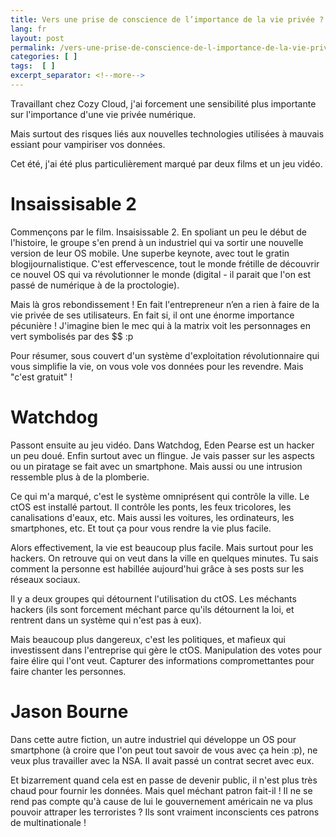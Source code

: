 ```yaml
---
title: Vers une prise de conscience de l’importance de la vie privée ?
lang: fr
layout: post
permalink: /vers-une-prise-de-conscience-de-l-importance-de-la-vie-privee/
categories: [ ]
tags:  [ ]
excerpt_separator: <!--more-->
---
```


Travaillant chez Cozy Cloud, j'ai forcement une sensibilité plus importante sur l'importance d'une vie privée numérique.

Mais surtout des risques liés aux nouvelles technologies utilisées à mauvais essiant pour vampiriser vos données.

Cet été, j'ai été plus particulièrement marqué par deux films et un jeu vidéo.

<!--more-->

# Insaissisable 2

Commençons par le film. Insaisissable 2. En spoliant un peu le début de l'histoire, le groupe s'en prend à un industriel qui va sortir une nouvelle version de leur OS mobile. Une superbe keynote, avec tout le gratin blogijournalistique. C'est effervescence, tout le monde frétille de découvrir ce nouvel OS qui va révolutionner le monde (digital - il parait que l'on est passé de numérique à de la proctologie).

Mais là gros rebondissement ! En fait l'entrepreneur n’en a rien à faire de la vie privée de ses utilisateurs. En fait si, il ont une énorme importance pécunière ! J'imagine bien le mec qui à la matrix voit les personnages en vert symbolisés par des $$ :p

Pour résumer, sous couvert d'un système d'exploitation révolutionnaire qui vous simplifie la vie, on vous vole vos données pour les revendre. Mais "c'est gratuit" !

# Watchdog

Passont ensuite au jeu vidéo. Dans Watchdog, Eden Pearse est un hacker un peu doué. Enfin surtout avec un flingue. Je vais passer sur les aspects ou un piratage se fait avec un smartphone. Mais aussi ou une intrusion ressemble plus à de la plomberie.

Ce qui m'a marqué, c'est le système omniprésent qui contrôle la ville. Le ctOS est installé partout. Il contrôle les ponts, les feux tricolores, les canalisations d'eaux, etc. Mais aussi les voitures, les ordinateurs, les smartphones, etc. Et tout ça pour vous rendre la vie plus facile.

Alors effectivement, la vie est beaucoup plus facile. Mais surtout pour les hackers. On retrouve qui on veut dans la ville en quelques minutes. Tu sais comment la personne est habillée aujourd'hui grâce à ses posts sur les réseaux sociaux.

Il y a deux groupes qui détournent l'utilisation du ctOS. Les méchants hackers (ils sont forcement méchant parce qu'ils détournent la loi, et rentrent dans un système qui n'est pas à eux).

Mais beaucoup plus dangereux, c'est les politiques, et mafieux qui investissent dans l'entreprise qui gère le ctOS. Manipulation des votes pour faire élire qui l'ont veut. Capturer des informations compromettantes pour faire chanter les personnes.

# Jason Bourne

Dans cette autre fiction, un autre industriel qui développe un OS pour smartphone (à croire que l'on peut tout savoir de vous avec ça hein :p), ne veux plus travailler avec la NSA. Il avait passé un contrat secret avec eux.

Et bizarrement quand cela est en passe de devenir public, il n'est plus très chaud pour fournir les données. Mais quel méchant patron fait-il ! Il ne se rend pas compte qu'à cause de lui le gouvernement américain ne va plus pouvoir attraper les terroristes ? Ils sont vraiment inconscients ces patrons de multinationale !